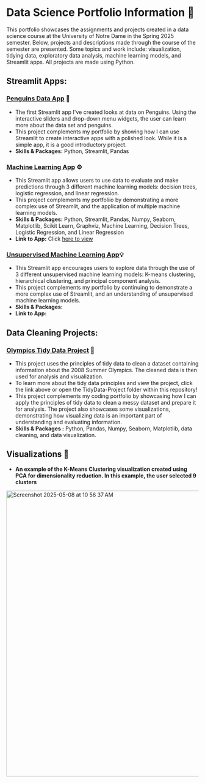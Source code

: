 # Data Science Portfolio Information 📖 
This portfolio showcases the assignments and projects created in a data science course at the University of Notre Dame in the Spring 2025 semester. Below, projects and descriptions made through the course of the semester are presented. Some topics and work include: visualization, tidying data, exploratory data analysis, machine learning models, and Streamlit apps. All projects are made using Python. 

## Streamlit Apps:
### [Penguins Data App](https://github.com/nataliebock/Bock-Data-Science-Portfolio/tree/main/basic_streamlit_app) 🐧 
- The first Streamlit app I've created looks at data on Penguins. Using the interactive sliders and drop-down menu widgets, the user can learn more about the data set and penguins.
- This project complements my portfolio by showing how I can use Streamlit to create interactive apps with a polished look. While it is a simple app, it is a good introductory project.
- **Skills & Packages:** Python, Streamlit, Pandas

### [Machine Learning App](https://github.com/nataliebock/Bock-Data-Science-Portfolio/tree/main/MLStreamlitApp) ⚙️ 
- This Streamlit app allows users to use data to evaluate and make predictions through 3 different machine learning models: decision trees, logistic regression, and linear regression.
- This project complements my portfoliio by demonstrating a more complex use of Streamlit, and the application of multiple machine learning models.
- **Skills & Packages:** Python, Streamlit, Pandas, Numpy, Seaborn, Matplotlib, Scikit Learn, Graphviz, Machine Learning, Decision Trees, Logistic Regression, and Linear Regression
- **Link to App:** Click [here to view](https://machinelearningappnkb.streamlit.app)

### [Unsupervised Machine Learning App](https://github.com/nataliebock/Bock-Data-Science-Portfolio/tree/main/MLUnsupervisedApp)💡 
- This Streamlit app encourages users to explore data through the use of 3 different unsupervised machine learning models: K-means clustering, hierarchical clustering, and principal component analysis.
- This project complements my portfolio by continuing to demonstrate a more complex use of Streamlit, and an understanding of unsupervised machine learning models.
- **Skills & Packages:**
- **Link to App:**

## Data Cleaning Projects: 
### [Olympics Tidy Data Project](https://github.com/nataliebock/Bock-Data-Science-Portfolio/tree/main/TidyData-Project) 🥇 
- This project uses the principles of tidy data to clean a dataset containing information about the 2008 Summer Olympics. The cleaned data is then used for analysis and visualization.
- To learn more about the tidy data principles and view the project, click the link above or open the TidyData-Project folder within this repository!
- This project complements my coding portfolio by showcasing how I can apply the principles of tidy data to clean a messy dataset and prepare it for analysis. The project also showcases some visualizations, demonstrating how visualizing data is an important part of understanding and evaluating information.
- **Skills & Packages :** Python, Pandas, Numpy, Seaborn, Matplotlib, data cleaning, and data visualization.

## Visualizations 📸 
- **An example of the K-Means Clustering visualization created using PCA for dimensionality reduction. In this example, the user selected 9 clusters**
<img width="747" alt="Screenshot 2025-05-08 at 10 56 37 AM" src="https://github.com/user-attachments/assets/422cb641-e63b-4f1a-a220-525a5a9db8cc" />


